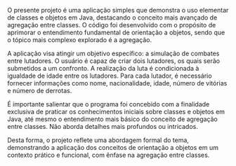 O presente projeto é uma aplicação simples que demonstra o uso elementar de classes e objetos em Java, destacando o conceito mais avançado de agregação entre classes. 
O código foi desenvolvido com o propósito de aprimorar o entendimento fundamental de orientação a objetos, sendo que o tópico mais complexo explorado é a agregação.

A aplicação visa atingir um objetivo específico: a simulação de combates entre lutadores. O usuário é capaz de criar dois lutadores, os quais serão submetidos a um confronto.
A realização da luta é condicionada à igualdade de idade entre os lutadores. Para cada lutador, é necessário fornecer informações como nome, nacionalidade, idade, número de vitórias e número de derrotas.

É importante salientar que o programa foi concebido com a finalidade exclusiva de praticar os conhecimentos iniciais sobre classes e objetos em Java, 
até mesmo o entendimento mais básico do conceito de agregação entre classes. Não aborda detalhes mais profundos ou intricados.

Desta forma, o projeto reflete uma abordagem formal do tema, demonstrando a aplicação dos conceitos de orientação a objetos em um contexto prático e funcional, com ênfase na agregação entre classes.
